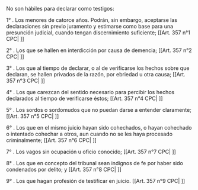 No son hábiles para declarar como testigos:

1° . Los menores de catorce años. Podrán, sin embargo, aceptarse las declaraciones sin previo juramento y estimarse como base para una presunción judicial, cuando tengan discernimiento suficiente; [[Art. 357 n°1 CPC| ]]

2° . Los que se hallen en interdicción por causa de demencia; [[Art. 357 n°2 CPC| ]]

3° . Los que al tiempo de declarar, o al de verificarse los hechos sobre que declaran, se hallen privados de la razón, por ebriedad u otra causa; [[Art. 357 n°3 CPC| ]]

4° . Los que carezcan del sentido necesario para percibir los hechos declarados al tiempo de verificarse éstos; [[Art. 357 n°4 CPC| ]]

5° . Los sordos o sordomudos que no puedan darse a entender claramente; [[Art. 357 n°5 CPC| ]]

6° . Los que en el mismo juicio hayan sido cohechados, o hayan cohechado o intentado cohechar a otros, aun cuando no se les haya procesado criminalmente; [[Art. 357 n°6 CPC| ]]

7° . Los vagos sin ocupación u oficio conocido; [[Art. 357 n°7 CPC| ]]

8° . Los que en concepto del tribunal sean indignos de fe por haber sido condenados por delito; y [[Art. 357 n°8 CPC| ]]

9° . Los que hagan profesión de testificar en juicio. [[Art. 357 n°9 CPC| ]]